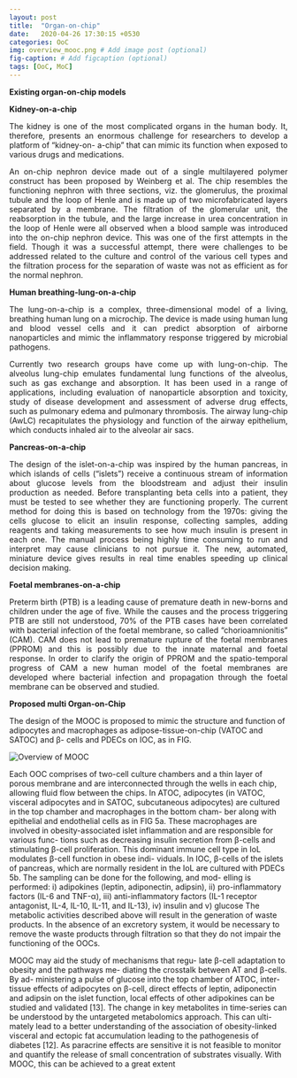 ```yaml
---
layout: post
title:  "Organ-on-chip"
date:   2020-04-26 17:30:15 +0530
categories: OoC
img: overview_mooc.png # Add image post (optional)
fig-caption: # Add figcaption (optional)
tags: [OoC, MoC]
---
```


**Existing organ-on-chip models**

**Kidney-on-a-chip**
<p style="text-align:justify">The kidney is one of the most complicated organs in the human body. It, therefore,
presents an enormous challenge for researchers to develop a platform of “kidney-on-
a-chip” that can mimic its function when exposed to various drugs and medications.</centre></p>

<p style="text-align:justify">An on-chip nephron device made out of a single multilayered polymer construct
has been proposed by Weinberg et al. The chip resembles the functioning
nephron with three sections, viz. the glomerulus, the proximal tubule and the loop
of Henle and is made up of two microfabricated layers separated by a membrane.
The filtration of the glomerular unit, the reabsorption in the tubule, and the large
increase in urea concentration in the loop of Henle were all observed when a blood
sample was introduced into the on-chip nephron device. This was one of the first
attempts in the field. Though it was a successful attempt, there were challenges to
be addressed related to the culture and control of the various cell types and the
filtration process for the separation of waste was not as efficient as for the normal
nephron.</p>



**Human breathing-lung-on-a-chip**
<p style="text-align:justify">The lung-on-a-chip is a complex, three-dimensional model of a living, breathing
human lung on a microchip. The device is made using human lung and blood
vessel cells and it can predict absorption of airborne nanoparticles and mimic the
inflammatory response triggered by microbial pathogens.</p>
<p style="text-align:justify">Currently two research groups have come up with lung-on-chip. The alveolus
lung-chip emulates fundamental lung functions of the alveolus, such as gas exchange
and absorption. It has been used in a range of applications, including evaluation of
nanoparticle absorption and toxicity, study of disease development and assessment
of adverse drug effects, such as pulmonary edema and pulmonary thrombosis. The
airway lung-chip (AwLC) recapitulates the physiology and function of the airway
epithelium, which conducts inhaled air to the alveolar air sacs.</p>

**Pancreas-on-a-chip**

<p style="text-align:justify"> The design of the islet-on-a-chip was inspired by the human pancreas, in which
islands of cells (“islets”) receive a continuous stream of information about glucose
levels from the bloodstream and adjust their insulin production as needed.
Before transplanting beta cells into a patient, they must be tested to see whether
they are functioning properly. The current method for doing this is based on
technology from the 1970s: giving the cells glucose to elicit an insulin response,
collecting samples, adding reagents and taking measurements to see how much
insulin is present in each one. The manual process being highly time consuming
to run and interpret may cause clinicians to not pursue it. The new, automated,
miniature device gives results in real time enables speeding up clinical decision
making.</p>

**Foetal membranes-on-a-chip**
<p style="text-align:justify">Preterm birth (PTB) is a leading cause of premature death in new-borns and
children under the age of five. While the causes and the process triggering PTB
are still not understood, 70% of the PTB cases have been correlated with bacterial
infection of the foetal membrane, so called “chorioamnionitis” (CAM). CAM
does not lead to premature rupture of the foetal membranes (PPROM) and this is
possibly due to the innate maternal and foetal response. In order to clarify the
origin of PPROM and the spatio-temporal progress of CAM a new human model
of the foetal membranes are developed where bacterial infection and propagation
through the foetal membrane can be observed and studied.</p>

 **Proposed multi Organ-on-Chip**

The design of the MOOC is proposed to mimic the
structure and function of adipocytes and macrophages
as adipose-tissue-on-chip (VATOC and SATOC) and β-
cells and PDECs on IOC, as in FIG.

![Overview of MOOC]({{site.baseurl}}/assets/img/overview_mooc.png)

Each OOC comprises of two-cell culture chambers and a thin layer of porous membrane and are interconnected through the
wells in each chip, allowing fluid flow between the chips.
In ATOC, adipocytes (in VATOC, visceral adipocytes
and in SATOC, subcutaneous adipocytes) are cultured in
the top chamber and macrophages in the bottom cham-
ber along with epithelial and endothelial cells as in FIG
5a. These macrophages are involved in obesity-associated
islet inflammation and are responsible for various func-
tions such as decreasing insulin secretion from β-cells and
stimulating β-cell proliferation. This dominant immune
cell type in IoL modulates β-cell function in obese indi-
viduals. In IOC, β-cells of the islets of pancreas, which
are normally resident in the IoL are cultured with PDECs
5b. The sampling can be done for the following, and mod-
elling is performed: i) adipokines (leptin, adiponectin,
adipsin), ii) pro-inflammatory factors (IL-6 and TNF-α),
iii) anti-inflammatory factors (IL-1 receptor antagonist,
IL-4, IL-10, IL-11, and IL-13), iv) insulin and v) glucose
The metabolic activities described above will result in
the generation of waste products. In the absence of an
excretory system, it would be necessary to remove the
waste products through filtration so that they do not
impair the functioning of the OOCs.

MOOC may aid the study of mechanisms that regu-
late β-cell adaptation to obesity and the pathways me-
diating the crosstalk between AT and β-cells. By ad-
ministering a pulse of glucose into the top chamber of
ATOC, inter-tissue effects of
adipocytes on β-cell, direct effects of leptin, adiponectin
and adipsin on the islet function, local effects of other
adipokines can be studied and validated [13]. The change
in key metabolites in time-series can be understood by
the untargeted metabolomics approach. This can ulti-
mately lead to a better understanding of the association
of obesity-linked visceral and ectopic fat accumulation
leading to the pathogenesis of diabetes [12].
As paracrine effects are sensitive it is not feasible to
monitor and quantify the release of small concentration
of substrates visually. With MOOC, this can be achieved
to a great extent



